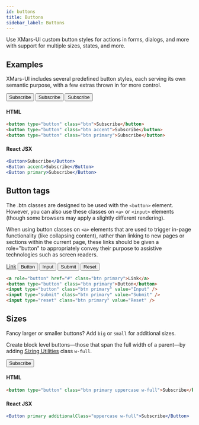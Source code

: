 ```yaml
---
id: buttons
title: Buttons
sidebar_label: Buttons
---
```


Use XMars-UI custom button styles for actions in forms, dialogs, and more with support for multiple sizes, states, and more.

## Examples
XMars-UI includes several predefined button styles, each serving its own semantic purpose, with a few extras thrown in for more control.
<p>
    <button type="button" class="btn ml-1">Subscribe</button>
    <button type="button" class="btn accent ml-1">Subscribe</button>
    <button type="button" class="btn primary ml-1">Subscribe</button>
</p>

#### HTML

```html
<button type="button" class="btn">Subscribe</button>
<button type="button" class="btn accent">Subscribe</button>
<button type="button" class="btn primary">Subscribe</button>
```

#### React JSX

```jsx
<Button>Subscribe</Button>
<Button accent>Subscribe</Button>
<Button primary>Subscribe</Button>
```

## Button tags
The .btn classes are designed to be used with the `<button>` element. However, you can also use these classes on `<a>` or `<input>` elements (though some browsers may apply a slightly different rendering).

When using button classes on `<a>` elements that are used to trigger in-page functionality (like collapsing content), rather than linking to new pages or sections within the current page, these links should be given a role="button" to appropriately convey their purpose to assistive technologies such as screen readers.

<p>
    <a role="button" href="#" class="btn primary">Link</a>
    <button type="button" class="btn primary ml-1">Button</button>
    <input type="button" class="btn primary ml-1" value="Input" />
    <input type="submit" class="btn primary ml-1" value="Submit" />
    <input type="reset" class="btn primary ml-1" value="Reset" />
</p>

```html
<a role="button" href="#" class="btn primary">Link</a>
<button type="button" class="btn primary">Button</button>
<input type="button" class="btn primary" value="Input" />
<input type="submit" class="btn primary" value="Submit" />
<input type="reset" class="btn primary" value="Reset" />
```

## Sizes
Fancy larger or smaller buttons? Add `big` or `small` for additional sizes.

Create block level buttons—those that span the full width of a parent—by adding [Sizing Utilities]() class `w-full`.

<p>
    <button type="button" class="btn primary uppercase w-full">Subscribe</button>
</p>

#### HTML
```html
<button type="button" class="btn primary uppercase w-full">Subscribe</button>
```

#### React JSX
```jsx
<Button primary additionalClass="uppercase w-full">Subscribe</Button>
```